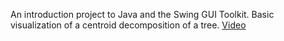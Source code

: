 An introduction project to Java and the Swing GUI Toolkit. Basic visualization of a centroid decomposition of a tree.
[Video](https://youtu.be/SkL4vpk8hbY)
